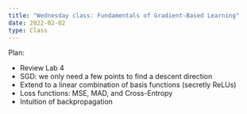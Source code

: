 ```yaml
---
title: "Wednesday class: Fundamentals of Gradient-Based Learning"
date: 2022-02-02
type: Class
---
```


Plan:

- Review Lab 4
- SGD: we only need a few points to find a descent direction
- Extend to a linear combination of basis functions (secretly ReLUs)
- Loss functions: MSE, MAD, and Cross-Entropy
- Intuition of backpropagation
